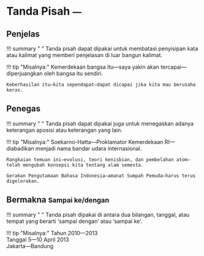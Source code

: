 # Tanda Pisah <small><span class="penanda">—</span></small>

## Penjelas

!!! summary " "
    Tanda pisah dapat dipakai untuk membatasi penyisipan kata atau kalimat yang memberi penjelasan di luar bangun kalimat.

!!! tip "Misalnya:"
    Kemerdekaan bangsa itu—saya yakin akan tercapai—diperjuangkan oleh bangsa itu sendiri.

    Keberhasilan itu—kita sependapat—dapat dicapai jika kita mau berusaha keras.

## Penegas

!!! summary " "
    Tanda pisah dapat dipakai juga untuk menegaskan adanya keterangan aposisi atau keterangan yang lain.

!!! tip "Misalnya:"
    Soekarno-Hatta—Proklamator Kemerdekaan RI—diabadikan menjadi nama bandar udara internasional.

    Rangkaian temuan ini—evolusi, teori kenisbian, dan pembelahan atom—telah mengubah konsepsi kita tentang alam semesta.

    Gerakan Pengutamaan Bahasa Indonesia—amanat Sumpah Pemuda—harus terus digelorakan.

## Bermakna <small>Sampai ke/dengan</small>

!!! summary " "
    Tanda pisah dipakai di antara dua bilangan, tanggal, atau tempat yang berarti ‘sampai dengan’ atau ‘sampai ke’.

!!! tip "Misalnya:"
    Tahun 2010—2013  
    Tanggal 5—10 April 2013  
    Jakarta—Bandung


